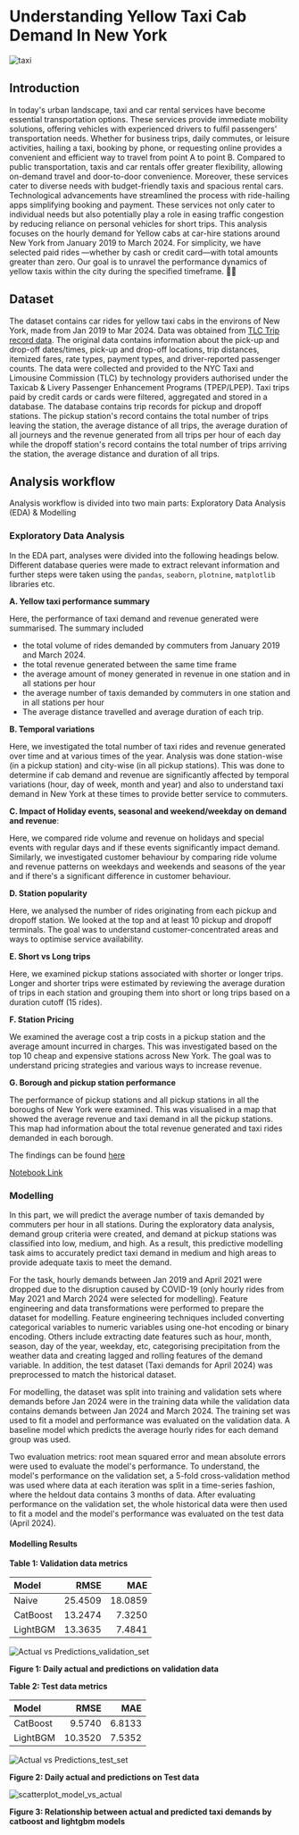 # **Understanding Yellow Taxi Cab Demand In New York**

![taxi](taxi_image2.png "Taxi")

## **Introduction**

In today's urban landscape, taxi and car rental services have become essential transportation options. These services provide immediate mobility solutions, offering vehicles with experienced drivers to fulfil passengers' transportation needs. Whether for business trips, daily commutes, or leisure activities, hailing a taxi, booking by phone, or requesting online provides a convenient and efficient way to travel from point A to point B.  Compared to public transportation, taxis and car rentals offer greater flexibility, allowing on-demand travel and door-to-door convenience.  Moreover, these services cater to diverse needs with budget-friendly taxis and spacious rental cars. Technological advancements have streamlined the process with ride-hailing apps simplifying booking and payment.  These services not only cater to individual needs but also potentially play a role in easing traffic congestion by reducing reliance on personal vehicles for short trips.
This analysis focuses on the hourly demand for Yellow cabs at car-hire stations around New York from January 2019 to March 2024. For simplicity, we have selected paid rides —whether by cash or credit card—with total amounts greater than zero. Our goal is to unravel the performance dynamics of yellow taxis within the city during the specified timeframe. 🚖🗽

## **Dataset**

The dataset contains car rides for yellow taxi cabs in the environs of New York, made from Jan 2019 to Mar 2024. Data was obtained from [TLC Trip record data](https://www.nyc.gov/site/tlc/about/tlc-trip-record-data.page). The original data contains information about the pick-up and drop-off dates/times, pick-up and drop-off locations, trip distances, itemized fares, rate types, payment types, and driver-reported passenger counts. The data were collected and provided to the NYC Taxi and Limousine Commission (TLC) by technology providers authorised under the Taxicab & Livery Passenger Enhancement Programs (TPEP/LPEP).
Taxi trips paid by credit cards or cards were filtered, aggregated and stored in a database. The database contains trip records for pickup and dropoff stations. The pickup station's record contains the total number of trips leaving the station, the average distance of all trips, the average duration of all journeys and the revenue generated from all trips per hour of each day while the dropoff station's record contains the total number of trips arriving the station, the average distance and duration of all trips.

## __Analysis workflow__

Analysis workflow is divided into two main parts: Exploratory Data Analysis (EDA) & Modelling

### Exploratory Data Analysis

In the EDA part, analyses were divided into the following headings below. Different database queries were made to extract relevant information and further steps were taken using the `pandas`, `seaborn`, `plotnine`, `matplotlib` libraries etc.

**A. Yellow taxi performance summary** 

Here, the performance of taxi demand and revenue generated were summarised. The summary included

- the total volume of rides demanded by commuters from January 2019 and March 2024.
- the total revenue generated between the same time frame
- the average amount of money generated in revenue in one station and in all stations per hour
- the average number of taxis demanded by commuters in one station and in all stations per hour
- The average distance travelled and average duration of each trip.

**B. Temporal variations** 

Here, we investigated the total number of taxi rides and revenue generated over time and at various times of the year. Analysis was done station-wise (in a pickup station) and city-wise (in all pickup stations). This was done to determine if cab demand and revenue are significantly affected by temporal variations (hour, day of week, month and year) and also to understand taxi demand in New York at these times to provide better service to commuters.

**C. Impact of Holiday events, seasonal and weekend/weekday on demand and revenue**: 

Here, we compared ride volume and revenue on holidays and special events with regular days and if these events significantly impact demand. Similarly, we investigated customer behaviour by comparing ride volume and revenue patterns on weekdays and weekends and seasons of the year and if there's a significant difference in customer behaviour.

**D. Station popularity**

Here, we analysed the number of rides originating from each pickup and dropoff station. We looked at the top and at least 10 pickup and dropoff terminals. The goal was to understand customer-concentrated areas and ways to optimise service availability.

**E. Short vs Long trips**

Here, we examined pickup stations associated with shorter or longer trips. Longer and shorter trips were estimated by reviewing the average duration of trips in each station and grouping them into short or long trips based on a duration cutoff (15 rides).

**F. Station Pricing**

We examined the average cost a trip costs in a pickup station and the average amount incurred in charges. This was investigated based on the top 10 cheap and expensive stations across New York. The goal was to understand pricing strategies and various ways to increase revenue.

**G. Borough and pickup station performance**

The performance of pickup stations and all pickup stations in all the boroughs of New York were examined. This was visualised in a map that showed the average revenue and taxi demand in all the pickup stations. This map had information about the total revenue generated and taxi rides demanded in each borough.

The findings can be found [here](EDA/README.md)

[Notebook Link](Taxi_demand_analysis/EDA/Yellow_taxi_analysis.ipynb) 

### Modelling

In this part, we will predict the average number of taxis demanded by commuters per hour in all stations. During the exploratory data analysis, demand group criteria were created, and demand at pickup stations was classified into low, medium, and high. As a result, this predictive modelling task aims to accurately predict taxi demand in medium and high areas to provide adequate taxis to meet the demand.

For the task, hourly demands between Jan 2019 and April 2021 were dropped due to the disruption caused by COVID-19 (only hourly rides from May 2021 and March 2024 were selected for modelling). Feature engineering and data transformations were performed to prepare the dataset for modelling. Feature engineering techniques included converting categorical variables to numeric variables using one-hot encoding or binary encoding. Others include extracting date features such as hour, month, season, day of the year, weekday, etc, categorising precipitation from the weather data and creating lagged and rolling features of the demand variable. In addition, the test dataset (Taxi demands for April 2024) was preprocessed to match the historical dataset.

For modelling, the dataset was split into training and validation sets where demands before Jan 2024 were in the training data while the validation data contains demands between Jan 2024 and March 2024. The training set was used to fit a model and performance was evaluated on the validation data. A baseline model which predicts the average hourly rides for each demand group was used. 

Two evaluation metrics: root mean squared error and mean absolute errors were used to evaluate the model's performance. To understand, the model's performance on the validation set, a 5-fold cross-validation method was used where data at each iteration was split in a time-series fashion, where the heldout data contains 3 months of data. After evaluating performance on the validation set, the whole historical data were then used to fit a model and the model's performance was evaluated on the test data (April 2024).

#### Modelling Results

**Table 1: Validation data metrics**

Model    | RMSE   | MAE
:--------|-------:|------:
Naive    |25.4509 | 18.0859
CatBoost |13.2474 | 7.3250
LightBGM |13.3635 | 7.4841


![Actual vs Predictions_validation_set](modelling/modelling_images/output_96_0.png "Model Predictions on Validation data")

__Figure 1: Daily actual and predictions on validation data__


**Table 2: Test data metrics**

Model    | RMSE   | MAE
:--------|-------:|------:
CatBoost |9.5740	| 6.8133
LightBGM |10.3520	| 7.5352


![Actual vs Predictions_test_set](modelling/modelling_images/output_108_0.png "Model Predictions on Test data")

__Figure 2: Daily actual and predictions on Test data__


![scatterplot_model_vs_actual](modelling/modelling_images/output_110_0.png "Relationship between Actual and model predictions")

__Figure 3: Relationship between actual and predicted taxi demands by catboost and lightgbm models__
